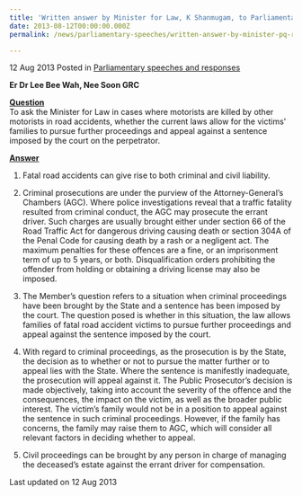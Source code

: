 ```yaml
---
title: 'Written answer by Minister for Law, K Shanmugam, to Parliamentary Question on court process for road accidents'
date: 2013-08-12T00:00:00.000Z
permalink: /news/parliamentary-speeches/written-answer-by-minister-pq-road-accidents

---
```




12 Aug 2013 Posted in [Parliamentary speeches and responses](/news/parliamentary-speeches)

**Er Dr Lee Bee Wah, Nee Soon GRC**

**<u>Question</u>**  
To ask the Minister for Law in cases where motorists are killed by other motorists in road accidents, whether the current laws allow for the victims' families to pursue further proceedings and appeal against a sentence imposed by the court on the perpetrator.


**<u>Answer</u>**  
1. Fatal road accidents can give rise to both criminal and civil liability.

2. Criminal prosecutions are under the purview of the Attorney-General’s Chambers (AGC). Where police investigations reveal that a traffic fatality resulted from criminal conduct, the AGC may prosecute the errant driver. Such charges are usually brought either under section 66 of the Road Traffic Act for dangerous driving causing death or section 304A of the Penal Code for causing death by a rash or a negligent act. The maximum penalties for these offences are a fine, or an imprisonment term of up to 5 years, or both.  Disqualification orders prohibiting the offender from holding or obtaining a driving license may also be imposed.

3. The Member’s question refers to a situation when criminal proceedings have been brought by the State and a sentence has been imposed by the court. The question posed is whether in this situation, the law allows families of fatal road accident victims to pursue further proceedings and appeal against the sentence imposed by the court. 

4. With regard to criminal proceedings, as the prosecution is by the State, the decision as to whether or not to pursue the matter further or to appeal lies with the State. Where the sentence is manifestly inadequate, the prosecution will appeal against it. The Public Prosecutor’s decision is made objectively, taking into account the severity of the offence and the consequences, the impact on the victim, as well as the broader public interest. The victim’s family would not be in a position to appeal against the sentence in such criminal proceedings. However, if the family has concerns, the family may raise them to AGC, which will consider all relevant factors in deciding whether to appeal.

5. Civil proceedings can be brought by any person in charge of managing the deceased’s estate against the errant driver for compensation.


<p class="right-side-updated">Last updated on 12 Aug 2013</p> 

